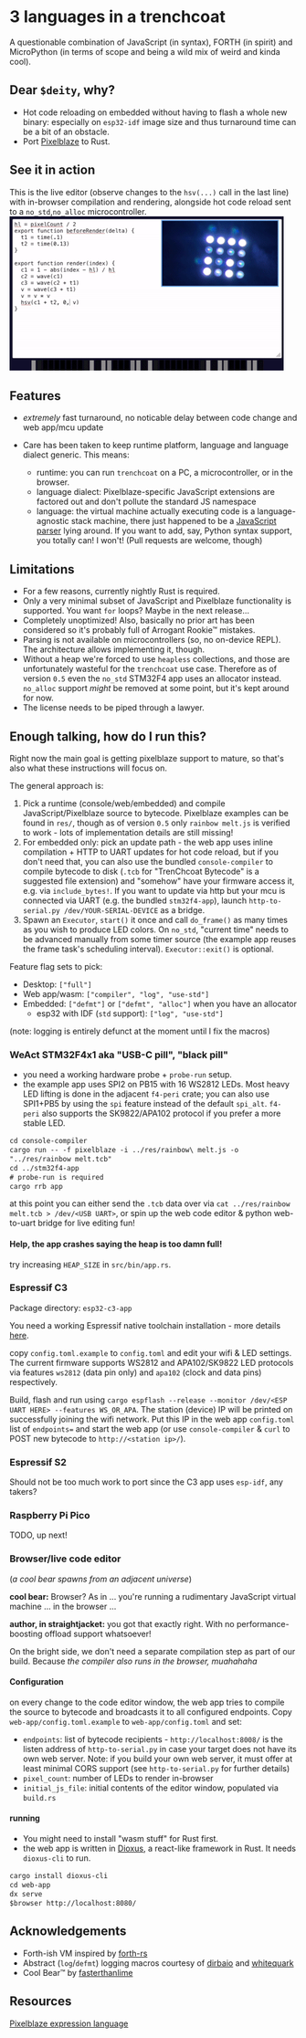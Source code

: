 # 3 languages in a trenchcoat

A questionable combination of JavaScript (in syntax), FORTH (in spirit) and MicroPython (in terms of scope and being a wild mix of weird and kinda cool).

## Dear `$deity`, why?

- Hot code reloading on embedded without having to flash a whole new binary: especially on `esp32-idf` image size and thus turnaround time can be a bit of an obstacle.
- Port [Pixelblaze](https://www.bhencke.com/pixelblaze) to Rust.

## See it in action

This is the live editor (observe changes to the `hsv(...)` call in the last line) with in-browser compilation and rendering, alongside hot code reload sent to a `no_std`,`no_alloc` microcontroller.
![](media/showcase.gif)

## Features 

- *extremely* fast turnaround, no noticable delay between code change and web app/mcu update

- Care has been taken to keep runtime platform, language and language dialect generic. This means:
  - runtime: you can run `trenchcoat` on a PC, a microcontroller, or in the browser.
  - language dialect: Pixelblaze-specific JavaScript extensions are factored out and don't pollute the standard JS namespace
  - language: the virtual machine actually executing code is a language-agnostic stack machine, there just happened to be a [JavaScript parser](https://rustdoc.swc.rs/swc_ecma_parser/) lying around. If you want to add, say, Python syntax support, you totally can! I won't! (Pull requests are welcome, though)

## Limitations
- For a few reasons, currently nightly Rust is required.
- Only a very minimal subset of JavaScript and Pixelblaze functionality is supported. You want `for` loops? Maybe in the next release…
- Completely unoptimized! Also, basically no prior art has been considered so it's probably full of Arrogant Rookie™ mistakes.
- Parsing is not available on microcontrollers (so, no on-device REPL). The architecture allows implementing it, though.
- Without a heap we're forced to use `heapless` collections, and those are unfortunately wasteful for the `trenchcoat` use case.
Therefore as of version `0.5` even the `no_std` STM32F4 app uses an allocator instead. `no_alloc` support *might* be removed at some point, but it's kept around for now.
- The license needs to be piped through a lawyer.

## Enough talking, how do I run this?

Right now the main goal is getting pixelblaze support to mature, so that's also what these instructions will focus on.

The general approach is:

1. Pick a runtime (console/web/embedded) and compile JavaScript/Pixelblaze source to bytecode. Pixelblaze examples can be found in `res/`, though as of version `0.5` only `rainbow melt.js` is verified to work - lots of implementation details are still missing!
2. For embedded only: pick an update path - the web app uses inline compilation + HTTP to UART updates for hot code reload, but if you don't need that, you can also use the bundled `console-compiler` to compile bytecode to disk (`.tcb` for "TrenChcoat Bytecode" is a suggested file extension) and "somehow" have your firmware access it, e.g. via `include_bytes!`. If you want to update via http but your mcu is connected via UART (e.g. the bundled `stm32f4-app`), launch `http-to-serial.py /dev/YOUR-SERIAL-DEVICE` as a bridge.
3. Spawn an `Executor`, `start()` it once and call `do_frame()` as many times as you wish to produce LED colors. On `no_std`, "current time" needs to be advanced manually from some timer source (the example app reuses the frame task's scheduling interval). `Executor::exit()` is optional.

Feature flag sets to pick:
- Desktop: `["full"]`
- Web app/wasm: `["compiler", "log", "use-std"]`
- Embedded: `["defmt"]` or `["defmt", "alloc"]` when you have an allocator
  - esp32 with IDF (`std` support): `["log", "use-std"]`

(note: logging is entirely defunct at the moment until I fix the macros)

### WeAct STM32F4x1 aka "USB-C pill", "black pill" 

- you need a working hardware probe + `probe-run` setup.
- the example app uses SPI2 on PB15 with 16 WS2812 LEDs. Most heavy LED lifting is done in the adjacent `f4-peri` crate; you can also use SPI1+PB5 by using the `spi` feature instead of the default `spi_alt`. `f4-peri` also supports the SK9822/APA102 protocol if you prefer a more stable LED.

```shell
cd console-compiler
cargo run -- -f pixelblaze -i ../res/rainbow\ melt.js -o "../res/rainbow melt.tcb" 
cd ../stm32f4-app
# probe-run is required
cargo rrb app
```

at this point you can either send the `.tcb` data over via `cat ../res/rainbow melt.tcb > /dev/<USB UART>`, or spin up the web code editor & python web-to-uart bridge for live editing fun!

#### Help, the app crashes saying the heap is too damn full!

try increasing `HEAP_SIZE` in `src/bin/app.rs`.

### Espressif C3

Package directory: `esp32-c3-app`

You need a working Espressif native toolchain installation - more details [here](https://esp-rs.github.io/book/).

copy `config.toml.example` to `config.toml` and edit your wifi & LED settings. The current firmware supports WS2812 and APA102/SK9822 LED protocols via features `ws2812` (data pin only) and `apa102` (clock and data pins) respectively. 

Build, flash and run using `cargo espflash --release --monitor /dev/<ESP UART HERE> --features WS_OR_APA`. The station (device) IP will be printed on successfully joining the wifi network. Put this IP in the web app `config.toml` list of `endpoints=` and start the web app (or use `console-compiler` & `curl` to POST new bytecode to `http://<station ip>/`).

### Espressif S2

Should not be too much work to port since the C3 app uses `esp-idf`, any takers?

### Raspberry Pi Pico
TODO, up next!
### Browser/live code editor

(*a cool bear spawns from an adjacent universe*)

**cool bear:** Browser? As in ... you're running a rudimentary JavaScript virtual machine ... in the browser ...

**author, in straightjacket:** you got that exactly right. With no performance-boosting offload support whatsoever!

On the bright side, we don't need a separate compilation step as part of our build. 
Because *the compiler also runs in the browser, muahahaha*

#### Configuration

on every change to the code editor window, the web app tries to compile the source to bytecode and broadcasts it to all configured endpoints. 
Copy `web-app/config.toml.example` to `web-app/config.toml` and set:
- `endpoints`: list of bytecode recipients - `http://localhost:8008/` is the listen address of `http-to-serial.py` in case your target does not have its own web server. Note: if you build your own web server, it must offer at least minimal CORS support (see `http-to-serial.py` for further details)
- `pixel_count`: number of LEDs to render in-browser
- `initial_js_file`: initial contents of the editor window, populated via `build.rs`

#### running

- You might need to install "wasm stuff" for Rust first.
- the web app is written in [Dioxus](https://dioxuslabs.com/), a react-like framework in Rust. It needs `dioxus-cli` to run.

```shell
cargo install dioxus-cli
cd web-app
dx serve
$browser http://localhost:8080/
```

## Acknowledgements
- Forth-ish VM inspired by [forth-rs](https://github.com/dewaka/forth-rs) 
- Abstract (`log`/`defmt`) logging macros courtesy of [dirbaio](https://github.com/Dirbaio) and [whitequark](https://github.com/whitequark)
- Cool Bear™ by [fasterthanlime](https://fasterthanli.me/)

## Resources
[Pixelblaze expression language](https://github.com/simap/pixelblaze/blob/master/README.expressions.md)
